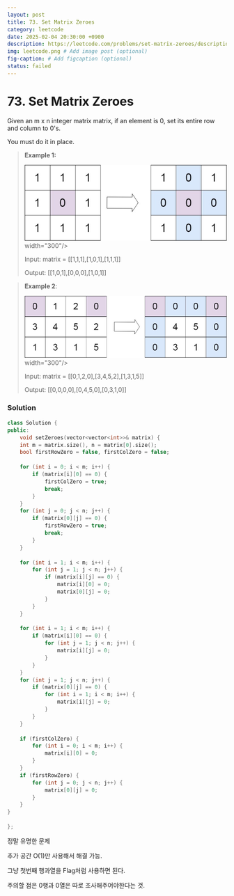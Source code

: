 ```yaml
---
layout: post
title: 73. Set Matrix Zeroes
category: leetcode
date: 2025-02-04 20:30:00 +0900
description: https://leetcode.com/problems/set-matrix-zeroes/description/?envType=company&envId=google&favoriteSlug=google-thirty-days
img: leetcode.png # Add image post (optional)
fig-caption: # Add figcaption (optional)
status: failed
---
```


# 73. Set Matrix Zeroes

Given an m x n integer matrix matrix, if an element is 0, set its entire row and column to 0's.

You must do it in place.

 

> **Example 1:**
> 
> <img src="../imgs/Set Matrix Zeroes1.jpg" alt="Set Matrix Zeroes1" > width="300"/>
> 
> Input: matrix = [[1,1,1],[1,0,1],[1,1,1]]
> 
> Output: [[1,0,1],[0,0,0],[1,0,1]]




> **Example 2**:
> 
> <img src="../imgs/Set Matrix Zeroes2.jpg" alt="Set Matrix Zeroes2" > width="300"/>
> 
> Input: matrix = [[0,1,2,0],[3,4,5,2],[1,3,1,5]]
> 
> Output: [[0,0,0,0],[0,4,5,0],[0,3,1,0]]
 


### Solution 
```cpp
class Solution {
public:
    void setZeroes(vector<vector<int>>& matrix) {
    int m = matrix.size(), n = matrix[0].size();
    bool firstRowZero = false, firstColZero = false;
    
    for (int i = 0; i < m; i++) {
        if (matrix[i][0] == 0) {
            firstColZero = true;
            break;
        }
    }
    for (int j = 0; j < n; j++) {
        if (matrix[0][j] == 0) {
            firstRowZero = true;
            break;
        }
    }
    
    for (int i = 1; i < m; i++) {
        for (int j = 1; j < n; j++) {
            if (matrix[i][j] == 0) {
                matrix[i][0] = 0;
                matrix[0][j] = 0;
            }
        }
    }
    
    for (int i = 1; i < m; i++) {
        if (matrix[i][0] == 0) {
            for (int j = 1; j < n; j++) {
                matrix[i][j] = 0;
            }
        }
    }
    for (int j = 1; j < n; j++) {
        if (matrix[0][j] == 0) {
            for (int i = 1; i < m; i++) {
                matrix[i][j] = 0;
            }
        }
    }
    
    if (firstColZero) {
        for (int i = 0; i < m; i++) {
            matrix[i][0] = 0;
        }
    }
    if (firstRowZero) {
        for (int j = 0; j < n; j++) {
            matrix[0][j] = 0;
        }
    }
}

};
```

정말 유명한 문제

추가 공간 O(1)만 사용해서 해결 가능.

그냥 첫번째 행과열을 Flag처럼 사용하면 된다.

주의할 점은 0행과 0열은 따로 조사해주어야한다는 것.